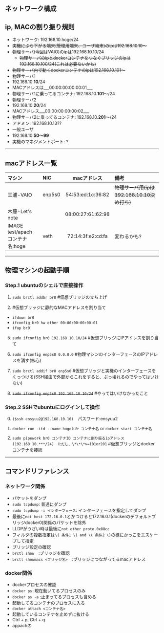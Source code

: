 ## ネットワーク構成

## ip, MACの割り振り規則
 * ネットワーク: 192.168.10.hoge/24
 * ~~実機にぶら下がる端末(管理用端末、ユーザ端末)のipは192.168.10.10〜~~
  * ~~物理サーバ(今回はVAIO)のipは192.168.10.10/24~~
    * ~~物理サーバのipとdockerコンテナをつなぐブリッジのipは192.168.10.100/24(これは必要ないかも)~~
  * ~~物理サーバ内で動くdockerコンテナのipは192.168.10.101〜~~
 * 物理サーバ1
  * 192.168.10.**10**/24
  * MACアドレスは___00:00:00:00:00:01___
 * 物理サーバ1に乗ってるコンテナ: 192.168.10.**101**〜/24
 * 物理サーバ2
  * 192.168.10.**20**/24
  * MACアドレス___00:00:00:00:00:02___
 * 物理サーバ2に乗ってるコンテナ: 192.168.10.**201**〜/24
 * アドミン: 192.168.10.13??
 * 一般ユーザ
  * 192.168.10.**50〜99**
 * 実機のマネジメントポート: ?


---

## macアドレス一覧
|マシン|NIC|macアドレス|備考|
|:-----------|:--|:------------:|:------------|
|三浦-VAIO|enp5s0|54:53:ed:1c:36:82|~~物理サーバ用(ipは192.168.10.10決め打ち)~~|
|木藤-Let's note||08:00:27:61:62:98||
|IMAGE test/apach コンテナ名:hoge|veth|72:14:3f:e2\:cd\:fa|変わるかも?|
---

## 物理マシンの起動手順
### Step.1 ubuntuのシェルで直接操作
1. `sudo brctl addbr br0` #仮想ブリッジの立ち上げ

2. #仮想ブリッジに静的なMACアドレスを割り当て  
 * `ifdown br0`
 * `ifconfig br0 hw ether 00:00:00:00:00:01`
 * `ifup br0`

5. `sudo ifconfig br0 192.168.10.10/24` #仮想ブリッジにIPアドレスを割り当て

4. `sudo ifconfig enp5s0 0.0.0.0` #物理マシンのインターフェースのIPアドレスを消す(核心)

6. `sudo brctl addif br0 enp5s0` #仮想ブリッジと実機のインターフェースをくっつける(SSH経由で外部からこれをすると、ぶっ壊れるのでやってはいけない)

3. ~~`sudo ifconfig enp5s0 192.168.10.10/24`~~ #やってはいけなかったこと

### Step.2 SSHでubuntuにログインして操作
0. `($ssh ensyuu2@192.168.10.10)`　パスワード:ensyuu2

1. `docker run -itd --name hogeとか コンテナ名` or `docker start コンテナ名`

2. `sudo pipework br0 コンテナID コンテナに割り振るipアドレス(192.168.10.***/24)　ただし、\*\*\*>=101or201` #仮想ブリッジとdockerコンテナを接続

---

## コマンドリファレンス
### ネットワーク関係
* パケットをダンプ
 * `sudo tcpdump`: 普通にダンプ
 * `sudo tcpdump -i インターフェース`: インターフェースを指定してダンプ
  * 最後に`not host 172.16.0.1`とかつけると172.16.0.1(dockerのデフォルトブリッジdocker0)関係のパケットを除外
  * LLDPがうざい時は最後に`not ether proto 0x88cc`
  * フィルタの複数指定は`\( 条件1 \) and \( 条件2 \)`の様にかっこをエスケープして指定
* ブリッジ設定の確認
 * `brctl show`　:ブリッジを確認
 * `brctl showmacs <ブリッジ名>`　:ブリッジにつながってるmacアドレス

### docker関係
* dockerプロセスの確認
 * `docker ps` :現在動いてるプロセスのみ
 * `docker ps -a` :止まってるプロセスも含める
* 起動してるコンテナのプロセスに入る
 * `docker attach <コンテナ名>`
* 起動しているコンテナを止めずに抜ける
 * Ctrl + p, Ctrl + q
* appachの
